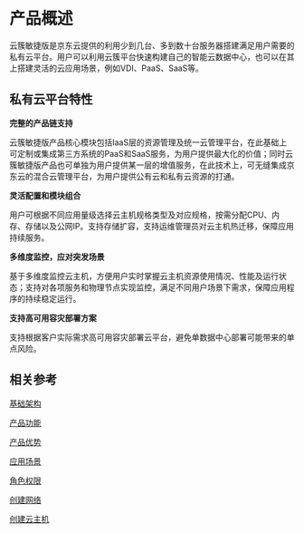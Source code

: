 # 产品概述

云簇敏捷版是京东云提供的利用少到几台、多到数十台服务器搭建满足用户需要的私有云平台。用户可以利用云簇平台快速构建自己的智能云数据中心，也可以在其上搭建灵活的云应用场景，例如VDI、PaaS、SaaS等。



## 私有云平台特性

**完整的产品链支持**

云簇敏捷版产品核心模块包括IaaS层的资源管理及统一云管理平台，在此基础上可定制或集成第三方系统的PaaS和SaaS服务，为用户提供最大化的价值；同时云簇敏捷版产品也可单独为用户提供某一层的增值服务，在此技术上，可无缝集成京东云的混合云管理平台，为用户提供公有云和私有云资源的打通。

**灵活配置和模块组合**

用户可根据不同应用量级选择云主机规格类型及对应规格，按需分配CPU、内存、存储以及公网IP。支持存储扩容，支持运维管理员对云主机热迁移，保障应用持续服务。

**多维度监控，应对突发场景**

基于多维度监控云主机，方便用户实时掌握云主机资源使用情况、性能及运行状态；支持对各项服务和物理节点实现监控，满足不同用户场景下需求，保障应用程序的持续稳定运行。

**支持高可用容灾部署方案**

支持根据客户实际需求高可用容灾部署云平台，避免单数据中心部署可能带来的单点风险。



## 相关参考

[基础架构](Basic-Infrastructure.md)


[产品功能](Features.md)

[产品优势](Benefits.md)

[应用场景](Application-Scenarios.md)

[角色权限](../Getting-Started/Role-Permission.md)

[创建网络](../Getting-Started/Create-Network.md)

[创建云主机](../Getting-Started/Create-Instance.md)

